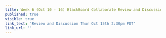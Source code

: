 ```yaml
---
title: Week 6 (Oct 10 - 16) BlackBoard Collaborate Review and Discussion'
published: true
visible: true
link_text: 'Review and Discussion Thur Oct 15th 2:30pm PDT'
link_url: ''
---
```

